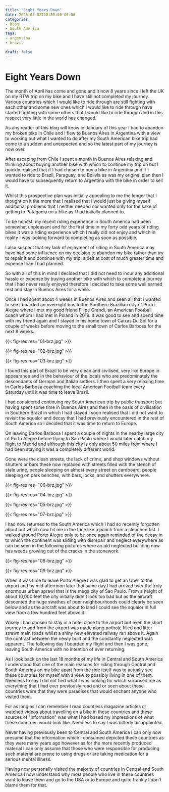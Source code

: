 ```yaml
---
title: "Eight Years Down"
date: 2025-05-08T18:00:00-00:00
categories:
- Blog
- South America
tags:
- argentina
- brazil

draft: false
---
```


# Eight Years Down

The month of April has come and gone and it now 8 years since I left the UK on my RTW trip on my bike and I have still not completed my journey. Various countries which I would like to ride through are still fighting with each other and some new ones which I would like to ride through have started fighting with some others that I would like to ride through and in this respect very little in the world has changed.

As any reader of this blog will know in January of this year I had to abandon my broken bike in Chile and I flew to Buenos Aires in Argentina with a view to working out what I wanted to do after my South American bike trip had come to a sudden and unexpected end so the latest part of my journey is now over.

After escaping from Chile I spent a month in Buenos Aires relaxing and thinking about buying another bike with which to continue my trip on but I quickly realised that if I had chosen to buy a bike in Argentina and if I wanted to ride to Brazil, Paraguay, and Bolivia as was my original plan then I would have to subsequently return to Argentina with the bike in order to sell it.

Whilst this prospective plan was initially appealing to me the longer that I thought on it the more that I realised that I would just be giving myself additional problems that I neither needed nor wanted only for the sake of getting to Patagonia on a bike as I had initially planned to.

To be honest, my recent riding experience in South America had been somewhat unpleasant and for the first time in my forty odd years of riding bikes it was a riding experience which I really did not enjoy and which in reality I was looking forward to completing as soon as possible.

I also suspect that my lack of enjoyment of riding in South America may have had some influence on my decision to abandon my bike rather than try to repair it and continue with my trip, albeit at cost of much greater time and expense than I had planned.

So with all of this in mind I decided that I did not need to incur any additional hassle or expense by buying another bike with which to complete a journey that I had never really enjoyed therefore I decided to take some well earned rest and stay in Buenos Aires for a while.

Once I had spent about 4 weeks in Buenos Aires and seen all that i wanted to see I boarded an overnight bus to the Southern Brazilian city of Porto Alegre where I met my good friend Filipe Grandi, an American Football coach whom I had met in Poland in 2019. It was good to see and spend time with my friend again and I stayed in his home town of Caixas Du Sol for a couple of weeks before moving to the small town of Carlos Barbosa for the next 8 weeks.

{{< fig-res res="01-brz.jpg" >}}

{{< fig-res res="02-brz.jpg" >}}

{{< fig-res res="03-brz.jpg" >}}

I found this part of Brazil to be very clean and civilised, very like Europe in appearance and in the behaviour of the locals who are predominately the descendants of German and Italian settlers. I then spent a very relaxing time in Carlos Barbosa coaching the local American Football team every Saturday until it was time to leave Brazil.

I had considered continuing my South American trip by public transport but having spent some time in Buenos Aires and then in the oasis of civilisation in Southern Brazil in which I had stayed I soon realised that I did not want to revisit the squalor and decay that I had previously encountered in the rest of South America so I decided that it was time to return to Europe.

On leaving Carlos Barbosa I spent a couple of nights in the nearby large city of Porto Alegre before flying to Sao Paulo where I would later catch my flight to Madrid and although this city is only about 50 miles from where I had been staying it was a completely different world.

Gone were the clean streets, the lack of crime, and shop windows without shutters or bars these now replaced with streets filled with the stench of stale urine, people sleeping on almost every street on cardboard, people sleeping on park benches, with bars, locks, and shutters everywhere.

{{< fig-res res="06-brz.jpg" >}}

{{< fig-res res="04-brz.jpg" >}}

{{< fig-res res="05-brz.jpg" >}}

{{< fig-res res="07-brz.jpg" >}}

I had now returned to the South America which I had so recently forgotten about but which now hit me in the face like a punch from a clenched fist. I walked around Porto Alegre only to be once again reminded of the decay in to which the continent was sliding with disrepair and neglect everywhere as can be seen in the following pictures where an old neglected building now has weeds growing out of the cracks in the stonework.

{{< fig-res res="08-brz.jpg" >}}

{{< fig-res res="09-brz.jpg" >}}

When it was time to leave Porto Alegre I was glad to get an Uber to the airport and by mid afternoon later that same day I had arrived over the truly enormous urban sprawl that is the mega city of Sao Paulo. From a height of about 10,000 feet the city initially didn't look too bad but as the aircraft descented the huge swathes of poor neighbourhoods could clearly be seen below and as the aircraft was about to land I could see the squalor in full view from a few hundred feet above it.

Wisely I had chosen to stay in a hotel close to the airport but even the short journey to and from the airport was made along pothole filled and litter strewn main roads whilst a shiny new elevated railway ran above it. Again the contrast between the newly built and the constantly neglected was apparent. The following day I boarded my flight and then I was gone, leaving South America with no intention of ever returning.

As I look back on the last 18 months of my life in Central and South America I understood that one of the main reasons for riding through Central and South America on my bike apart from the ride itself was to actually see these countries for myself with a view to possibly living in one of them. Needless to say I did not find what I was looking for which surprised me as everything that I had ever previously read and or seen about these countries were that they were paradises that would enchant anyone who visited them.

For as long as I can remember I read countless magazine articles or watched videos about travelling on a bike in these countries and these sources of "information" was what I had based my impressions of what these countries would look like. Needless to say I was bitterly disappointed.

Never having previously been to Central and South America I can only now presume that the information which I consumed depicted these countries as they were many years ago however as for the more recently produced material I can only assume that those who were responsible for producing such material are prone to using drugs or are taking medication for a serious mental illness.

Having now personally visited the majority of countries in Central and South America I now understand why most people who live in these countries want to leave them and go to the USA or to Europe and quite frankly I don't blame them for that.